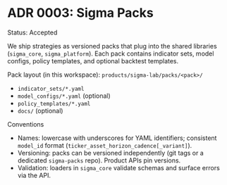 # ADR 0003: Sigma Packs

Status: Accepted

We ship strategies as versioned packs that plug into the shared libraries (`sigma_core`, `sigma_platform`). Each pack contains indicator sets, model configs, policy templates, and optional backtest templates.

Pack layout (in this workspace): `products/sigma-lab/packs/<pack>/`
- `indicator_sets/*.yaml`
- `model_configs/*.yaml` (optional)
- `policy_templates/*.yaml`
- `docs/` (optional)

Conventions
- Names: lowercase with underscores for YAML identifiers; consistent `model_id` format (`ticker_asset_horizon_cadence[_variant]`).
- Versioning: packs can be versioned independently (git tags or a dedicated `sigma-packs` repo). Product APIs pin versions.
- Validation: loaders in `sigma_core` validate schemas and surface errors via the API.
